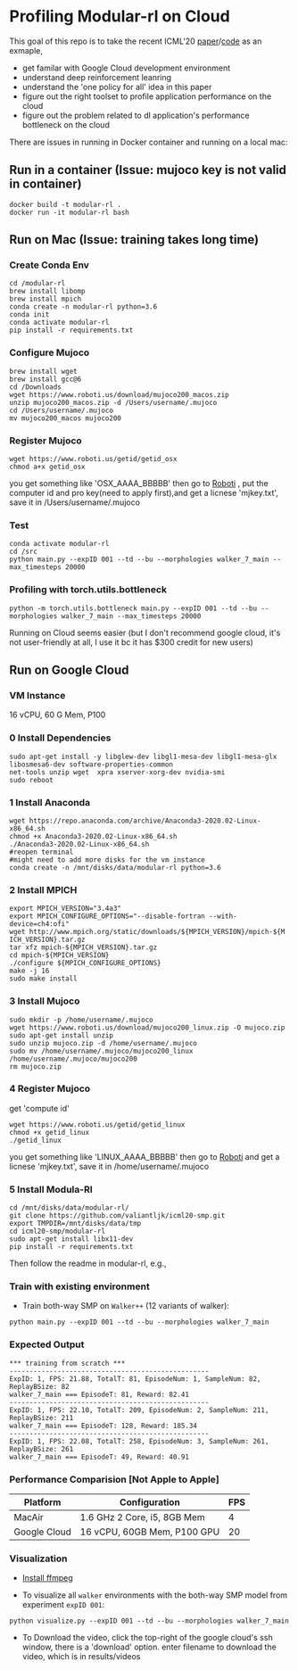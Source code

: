 # Profiling Modular-rl on Cloud
This goal of this repo is to take the recent ICML'20 [paper](https://www.cs.cmu.edu/~dpathak/papers/modular-rl.pdf)/[code](https://github.com/huangwl18/modular-rl) as an exmaple,
* get familar with Google Cloud development environment
* understand deep reinforcement leanring
* understand the 'one policy for all' idea in this paper
* figure out the right toolset to profile application performance on the cloud
* figure out the problem related to dl application's performance bottleneck on the cloud

There are issues in running in Docker container and running on a local mac:

## Run in a container (Issue: mujoco key is not valid in container)
```Shell
docker build -t modular-rl .
docker run -it modular-rl bash 
```

## Run on Mac (Issue: training takes long time)
### Create Conda Env
```Shell
cd /modular-rl
brew install libomp 
brew install mpich
conda create -n modular-rl python=3.6
conda init
conda activate modular-rl
pip install -r requirements.txt
```
### Configure Mujoco
```Shell
brew install wget
brew install gcc@6
cd /Downloads
wget https://www.roboti.us/download/mujoco200_macos.zip
unzip mujoco200_macos.zip -d /Users/username/.mujoco
cd /Users/username/.mujoco
mv mujoco200_macos mujoco200
```
### Register Mujoco
```Shell
wget https://www.roboti.us/getid/getid_osx
chmod a+x getid_osx
```
you get something like 'OSX_AAAA_BBBBB'
then go to [Roboti](https://www.roboti.us/license.html) , put the computer id and pro key(need to apply first),and get a licnese 'mjkey.txt', save it in /Users/username/.mujoco
### Test
```Shell
conda activate modular-rl
cd /src
python main.py --expID 001 --td --bu --morphologies walker_7_main --max_timesteps 20000
```
### Profiling with torch.utils.bottleneck
```Shell
python -m torch.utils.bottleneck main.py --expID 001 --td --bu --morphologies walker_7_main --max_timesteps 20000
```


Running on Cloud seems easier (but I don't recommend google cloud, it's not user-friendly at all, I use it bc it has $300 credit for new users)

## Run on Google Cloud
### VM Instance
16 vCPU, 60 G Mem, P100
### 0 Install Dependencies

```Shell
sudo apt-get install -y libglew-dev libgl1-mesa-dev libgl1-mesa-glx libosmesa6-dev software-properties-common 
net-tools unzip wget  xpra xserver-xorg-dev nvidia-smi
sudo reboot
```

### 1 Install Anaconda

```shell
wget https://repo.anaconda.com/archive/Anaconda3-2020.02-Linux-x86_64.sh
chmod +x Anaconda3-2020.02-Linux-x86_64.sh
./Anaconda3-2020.02-Linux-x86_64.sh
#reopen terminal
#might need to add more disks for the vm instance
conda create -n /mnt/disks/data/modular-rl python=3.6
```

### 2 Install MPICH 
```Shell
export MPICH_VERSION="3.4a3"
export MPICH_CONFIGURE_OPTIONS="--disable-fortran --with-device=ch4:ofi"
wget http://www.mpich.org/static/downloads/${MPICH_VERSION}/mpich-${M
ICH_VERSION}.tar.gz 
tar xfz mpich-${MPICH_VERSION}.tar.gz
cd mpich-${MPICH_VERSION}
./configure ${MPICH_CONFIGURE_OPTIONS}
make -j 16
sudo make install
```
### 3 Install Mujoco

```Shell
sudo mkdir -p /home/username/.mujoco
wget https://www.roboti.us/download/mujoco200_linux.zip -O mujoco.zip
sudo apt-get install unzip
sudo unzip mujoco.zip -d /home/username/.mujoco
sudo mv /home/username/.mujoco/mujoco200_linux /home/username/.mujoco/mujoco200
rm mujoco.zip
```

### 4 Register Mujoco
get 'compute id'
```Shell
wget https://www.roboti.us/getid/getid_linux
chmod +x getid_linux
./getid_linux
```
you get something like 'LINUX_AAAA_BBBBB'
then go to [Roboti](https://www.roboti.us/license.html) and get a licnese 'mjkey.txt', save it in /home/username/.mujoco


### 5 Install Modula-Rl
```Shell
cd /mnt/disks/data/modular-rl/
git clone https://github.com/valiantljk/icml20-smp.git
export TMPDIR=/mnt/disks/data/tmp
cd icml20-smp/modular-rl
sudo apt-get install libx11-dev
pip install -r requirements.txt 
```


Then follow the readme in modular-rl, e.g., 

### Train with existing environment
- Train both-way SMP on ``Walker++`` (12 variants of walker):
```Shell
python main.py --expID 001 --td --bu --morphologies walker_7_main
  ```

### Expected Output  
```Shell
*** training from scratch ***
--------------------------------------------------
ExpID: 1, FPS: 21.88, TotalT: 81, EpisodeNum: 1, SampleNum: 82, ReplayBSize: 82
walker_7_main === EpisodeT: 81, Reward: 82.41
--------------------------------------------------
ExpID: 1, FPS: 22.10, TotalT: 209, EpisodeNum: 2, SampleNum: 211, ReplayBSize: 211
walker_7_main === EpisodeT: 128, Reward: 185.34
--------------------------------------------------
ExpID: 1, FPS: 22.08, TotalT: 258, EpisodeNum: 3, SampleNum: 261, ReplayBSize: 261
walker_7_main === EpisodeT: 49, Reward: 40.91
```

### Performance Comparision [Not Apple to Apple]
| Platform      | Configuration                 |  FPS   | 
| ------------- | ----------------------------- | ------ |
| MacAir         | 1.6 GHz 2 Core, i5, 8GB Mem  |   4    |
| Google Cloud  | 16 vCPU, 60GB Mem, P100 GPU   |   20   |

### Visualization
- [Install ffmpeg](https://tecadmin.net/install-ffmpeg-on-linux/)

- To visualize all ``walker`` environments with the both-way SMP model from experiment ``expID 001``:
```Shell
python visualize.py --expID 001 --td --bu --morphologies walker_7_main
```
- To Download the video, click the top-right of the google cloud's ssh window, there is a 'download' option. enter filename to download the video, which is in results/videos
